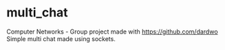 # multi_chat

Computer Networks - Group project made with https://github.com/dardwo
Simple multi chat made using sockets.
